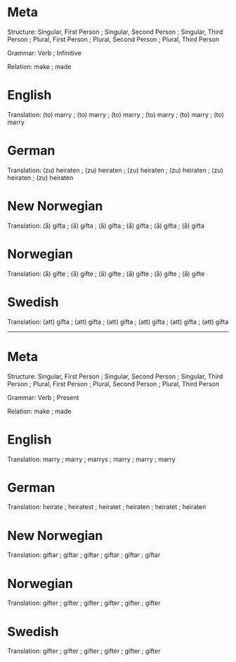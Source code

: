 Meta
====

Structure: Singular, First Person ; Singular, Second Person ; Singular, Third Person ;
           Plural, First Person   ; Plural, Second Person   ; Plural, Third Person

Grammar:   Verb ; Infinitive

Relation:  make ; made



English
=======

Translation: (to) marry ; (to) marry ; (to) marry ;
             (to) marry ; (to) marry ; (to) marry



German
======

Translation: (zu) heiraten ; (zu) heiraten ; (zu) heiraten ;
             (zu) heiraten ; (zu) heiraten ; (zu) heiraten



New Norwegian
=============

Translation: (å) gifta ; (å) gifta ; (å) gifta ;
             (å) gifta ; (å) gifta ; (å) gifta



Norwegian
=========

Translation: (å) gifte ; (å) gifte ; (å) gifte ;
             (å) gifte ; (å) gifte ; (å) gifte



Swedish
=======

Translation: (att) gifta ; (att) gifta ; (att) gifta ;
             (att) gifta ; (att) gifta ; (att) gifta



--------------------------------------------------------------------------------

Meta
====

Structure: Singular, First Person ; Singular, Second Person ; Singular, Third Person ;
           Plural, First Person   ; Plural, Second Person   ; Plural, Third Person

Grammar:   Verb ; Present

Relation:  make ; made



English
=======

Translation: marry ; marry ; marrys ;
             marry ; marry ; marry



German
======

Translation: heirate  ; heiratest ; heiratet ;
             heiraten ; heiratet  ; heiraten



New Norwegian
=============

Translation: giftar ; giftar ; giftar ;
             giftar ; giftar ; giftar



Norwegian
=========

Translation: gifter ; gifter ; gifter ;
             gifter ; gifter ; gifter



Swedish
=======

Translation: gifter  ; gifter ; gifter ;
             gifter  ; gifter ; gifter
